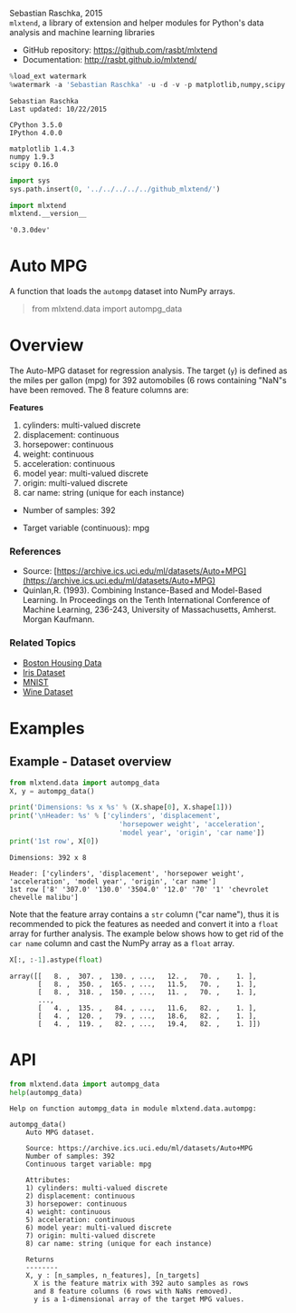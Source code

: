 
Sebastian Raschka, 2015  
`mlxtend`, a library of extension and helper modules for Python's data analysis and machine learning libraries

- GitHub repository: https://github.com/rasbt/mlxtend
- Documentation: http://rasbt.github.io/mlxtend/


```python
%load_ext watermark
%watermark -a 'Sebastian Raschka' -u -d -v -p matplotlib,numpy,scipy
```

    Sebastian Raschka 
    Last updated: 10/22/2015 
    
    CPython 3.5.0
    IPython 4.0.0
    
    matplotlib 1.4.3
    numpy 1.9.3
    scipy 0.16.0



```python
import sys
sys.path.insert(0, '../../../../../github_mlxtend/')

import mlxtend
mlxtend.__version__
```




    '0.3.0dev'



# Auto MPG

A function that loads the `autompg` dataset into NumPy arrays.

> from mlxtend.data import autompg_data

# Overview

The Auto-MPG dataset for regression analysis. The target (`y`) is defined as the miles per gallon (mpg) for 392 automobiles (6 rows containing "NaN"s have been removed. The 8 feature columns are:

**Features**

1. cylinders: multi-valued discrete 
2. displacement: continuous 
3. horsepower: continuous 
4. weight: continuous 
5. acceleration: continuous 
6. model year: multi-valued discrete 
7. origin: multi-valued discrete 
8. car name: string (unique for each instance)

- Number of samples: 392

- Target variable (continuous): mpg


### References

- Source: [https://archive.ics.uci.edu/ml/datasets/Auto+MPG](https://archive.ics.uci.edu/ml/datasets/Auto+MPG)
- Quinlan,R. (1993). Combining Instance-Based and Model-Based Learning. In Proceedings on the Tenth International Conference of Machine Learning, 236-243, University of Massachusetts, Amherst. Morgan Kaufmann.

### Related Topics

- [Boston Housing Data](boston_housing.html)
- [Iris Dataset](./iris.html)
- [MNIST](./mnist.html)
- [Wine Dataset](./wine.html)

# Examples

## Example - Dataset overview


```python
from mlxtend.data import autompg_data
X, y = autompg_data()

print('Dimensions: %s x %s' % (X.shape[0], X.shape[1]))
print('\nHeader: %s' % ['cylinders', 'displacement', 
                           'horsepower weight', 'acceleration',
                           'model year', 'origin', 'car name'])
print('1st row', X[0])
```

    Dimensions: 392 x 8
    
    Header: ['cylinders', 'displacement', 'horsepower weight', 'acceleration', 'model year', 'origin', 'car name']
    1st row ['8' '307.0' '130.0' '3504.0' '12.0' '70' '1' 'chevrolet chevelle malibu']


Note that the feature array contains a `str` column ("car name"), thus it is recommended to pick the features as needed and convert it into a `float` array for further analysis. The example below shows how to get rid of the `car name` column and cast the NumPy array as a `float` array.


```python
X[:, :-1].astype(float)
```




    array([[   8. ,  307. ,  130. , ...,   12. ,   70. ,    1. ],
           [   8. ,  350. ,  165. , ...,   11.5,   70. ,    1. ],
           [   8. ,  318. ,  150. , ...,   11. ,   70. ,    1. ],
           ..., 
           [   4. ,  135. ,   84. , ...,   11.6,   82. ,    1. ],
           [   4. ,  120. ,   79. , ...,   18.6,   82. ,    1. ],
           [   4. ,  119. ,   82. , ...,   19.4,   82. ,    1. ]])



# API


```python
from mlxtend.data import autompg_data
help(autompg_data)
```

    Help on function autompg_data in module mlxtend.data.autompg:
    
    autompg_data()
        Auto MPG dataset.
        
        Source: https://archive.ics.uci.edu/ml/datasets/Auto+MPG
        Number of samples: 392
        Continuous target variable: mpg
        
        Attributes:
        1) cylinders: multi-valued discrete
        2) displacement: continuous
        3) horsepower: continuous
        4) weight: continuous
        5) acceleration: continuous
        6) model year: multi-valued discrete
        7) origin: multi-valued discrete
        8) car name: string (unique for each instance)
        
        Returns
        --------
        X, y : [n_samples, n_features], [n_targets]
          X is the feature matrix with 392 auto samples as rows
          and 8 feature columns (6 rows with NaNs removed).
          y is a 1-dimensional array of the target MPG values.
    

